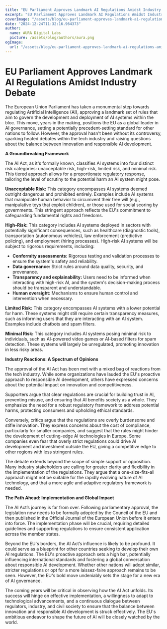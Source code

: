 ```yaml
---
title: "EU Parliament Approves Landmark AI Regulations Amidst Industry Debate"
excerpt: "EU Parliament Approves Landmark AI Regulations Amidst Industry Debate  The European Union Parliament has taken a monumental step towards regulating "
coverImage: "/assets/blog/eu-parliament-approves-landmark-ai-regulations-amidst-industry-debate.jpg"
date: "2024-12-24T11:32:16.964373"
author:
  name: AURA Digital Labs
  picture: /assets/blog/authors/aura.png
ogImage:
  url: "/assets/blog/eu-parliament-approves-landmark-ai-regulations-amidst-industry-debate.jpg"
---
```


# EU Parliament Approves Landmark AI Regulations Amidst Industry Debate

The European Union Parliament has taken a monumental step towards regulating Artificial Intelligence (AI), approving a landmark set of rules that aim to govern the development and deployment of AI systems within the bloc.  This move, years in the making, positions the EU as a global leader in AI governance, setting a potentially precedent-setting standard for other nations to follow.  However, the approval hasn't been without its controversy, sparking heated debates within the tech industry and raising questions about the balance between innovation and responsible AI development.

**A Groundbreaking Framework**

The AI Act, as it's formally known, classifies AI systems into four distinct risk categories:  unacceptable risk, high-risk, limited risk, and minimal risk. This tiered approach allows for a proportionate regulatory response, tailoring the level of scrutiny to the potential harm an AI system might pose.

**Unacceptable Risk:** This category encompasses AI systems deemed outright dangerous and prohibited entirely.  Examples include AI systems that manipulate human behavior to circumvent their free will (e.g., manipulative toys that exploit children), or those used for social scoring by governments.  This stringent approach reflects the EU's commitment to safeguarding fundamental rights and freedoms.

**High-Risk:**  This category includes AI systems deployed in sectors with potentially significant consequences, such as healthcare (diagnostic tools), transportation (autonomous vehicles), law enforcement (predictive policing), and employment (hiring processes).  High-risk AI systems will be subject to rigorous requirements, including:

* **Conformity assessments:**  Rigorous testing and validation processes to ensure the system's safety and reliability.
* **Data governance:**  Strict rules around data quality, security, and provenance.
* **Transparency and explainability:**  Users need to be informed when interacting with high-risk AI, and the system's decision-making process should be transparent and understandable.
* **Human oversight:**  Mechanisms to ensure human control and intervention when necessary.

**Limited Risk:** This category encompasses AI systems with a lower potential for harm.  These systems might still require certain transparency measures, such as informing users that they are interacting with an AI system.  Examples include chatbots and spam filters.

**Minimal Risk:**  This category includes AI systems posing minimal risk to individuals, such as AI-powered video games or AI-based filters for spam detection.  These systems will largely be unregulated, promoting innovation in less risky areas.


**Industry Reactions: A Spectrum of Opinions**

The approval of the AI Act has been met with a mixed bag of reactions from the tech industry.  While some organizations have lauded the EU's proactive approach to responsible AI development, others have expressed concerns about the potential impact on innovation and competitiveness.

Supporters argue that clear regulations are crucial for building trust in AI, preventing misuse, and ensuring that AI benefits society as a whole.  They emphasize the need for a robust regulatory framework to address potential harms, protecting consumers and upholding ethical standards.

Conversely, critics argue that the regulations are overly burdensome and stifle innovation.  They express concerns about the cost of compliance, particularly for smaller companies, and suggest that the rules might hinder the development of cutting-edge AI technologies in Europe.  Some companies even fear that overly strict regulations could drive AI development and investment outside the EU, giving a competitive edge to other regions with less stringent rules.

The debate extends beyond the scope of simple support or opposition.  Many industry stakeholders are calling for greater clarity and flexibility in the implementation of the regulations.  They argue that a one-size-fits-all approach might not be suitable for the rapidly evolving nature of AI technology, and that a more agile and adaptive regulatory framework is needed.


**The Path Ahead: Implementation and Global Impact**

The AI Act’s journey is far from over.  Following parliamentary approval, the legislation now needs to be formally adopted by the Council of the EU and then published in the Official Journal of the European Union before it enters into force.  The implementation phase will be crucial, requiring detailed guidelines and supporting regulations to ensure consistent application across the member states.

Beyond the EU's borders, the AI Act’s influence is likely to be profound.  It could serve as a blueprint for other countries seeking to develop their own AI regulations.  The EU's proactive approach sets a high bar, potentially influencing international standards and fostering a global conversation about responsible AI development.  Whether other nations will adopt similar, stricter regulations or opt for a more laissez-faire approach remains to be seen.  However, the EU's bold move undeniably sets the stage for a new era of AI governance.

The coming years will be critical in observing how the AI Act unfolds.  Its success will hinge on effective implementation, a willingness to adapt to technological advancements, and a continuous dialogue between regulators, industry, and civil society to ensure that the balance between innovation and responsible AI development is struck effectively. The EU's ambitious endeavor to shape the future of AI will be closely watched by the world.
